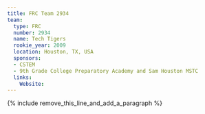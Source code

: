 ```yaml
---
title: FRC Team 2934
team:
  type: FRC
  number: 2934
  name: Tech Tigers
  rookie_year: 2009
  location: Houston, TX, USA
  sponsors:
  - CSTEM
  - 9th Grade College Preparatory Academy and Sam Houston MSTC
  links:
    Website:
---
```


{% include remove_this_line_and_add_a_paragraph %}